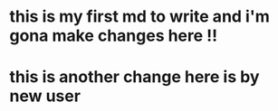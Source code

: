 # this is my first md to write and i'm gona make changes here !!

# this is another change here is by new user
